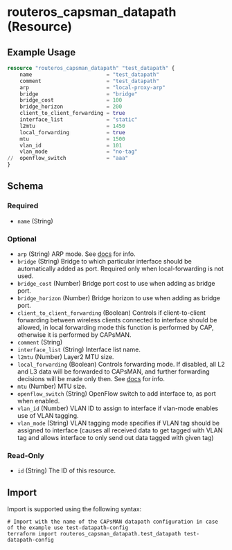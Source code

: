 # routeros_capsman_datapath (Resource)


## Example Usage
```terraform
resource "routeros_capsman_datapath" "test_datapath" {
	name                        = "test_datapath"
	comment                     = "test_datapath"
	arp                         = "local-proxy-arp"
	bridge                      = "bridge"
	bridge_cost                 = 100
	bridge_horizon              = 200
	client_to_client_forwarding = true
	interface_list              = "static"
	l2mtu                       = 1450
	local_forwarding            = true
	mtu                         = 1500
	vlan_id                     = 101
	vlan_mode                   = "no-tag"
//  openflow_switch             = "aaa"
}
```

<!-- schema generated by tfplugindocs -->
## Schema

### Required

- `name` (String)

### Optional

- `arp` (String) ARP mode. See [docs](https://wiki.mikrotik.com/wiki/Manual:IP/ARP#ARP_Modes) for info.
- `bridge` (String) Bridge to which particular interface should be automatically added as port. Required only when local-forwarding is not used.
- `bridge_cost` (Number) Bridge port cost to use when adding as bridge port.
- `bridge_horizon` (Number) Bridge horizon to use when adding as bridge port.
- `client_to_client_forwarding` (Boolean) Controls if client-to-client forwarding between wireless clients connected to interface should be allowed, in local forwarding mode this function is performed by CAP, otherwise it is performed by CAPsMAN.
- `comment` (String)
- `interface_list` (String) Interface list name.
- `l2mtu` (Number) Layer2 MTU size.
- `local_forwarding` (Boolean) Controls forwarding mode. If disabled, all L2 and L3 data will be forwarded to CAPsMAN, and further forwarding decisions will be made only then. See [docs](https://wiki.mikrotik.com/wiki/Manual:CAPsMAN#Local_Forwarding_Mode) for info.
- `mtu` (Number) MTU size.
- `openflow_switch` (String) OpenFlow switch to add interface to, as port when enabled.
- `vlan_id` (Number) VLAN ID to assign to interface if vlan-mode enables use of VLAN tagging.
- `vlan_mode` (String) VLAN tagging mode specifies if VLAN tag should be assigned to interface (causes all received data to get tagged with VLAN tag and allows interface to only send out data tagged with given tag)

### Read-Only

- `id` (String) The ID of this resource.

## Import
Import is supported using the following syntax:
```shell
# Import with the name of the CAPsMAN datapath configuration in case of the example use test-datapath-config
terraform import routeros_capsman_datapath.test_datapath test-datapath-config
```
